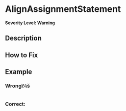 ﻿# AlignAssignmentStatement
**Severity Level: Warning**

## Description

## How to Fix

## Example
### Wrongï¼š
```PowerShell

```

### Correct:
```PowerShell

```
